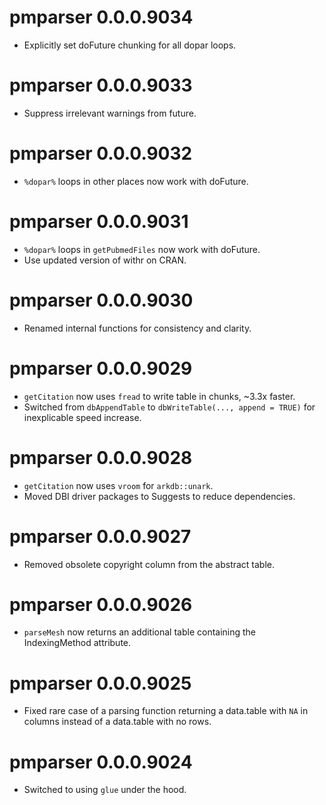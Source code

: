 # pmparser 0.0.0.9034
* Explicitly set doFuture chunking for all dopar loops.

# pmparser 0.0.0.9033
* Suppress irrelevant warnings from future.

# pmparser 0.0.0.9032
* `%dopar%` loops in other places now work with doFuture.

# pmparser 0.0.0.9031
* `%dopar%` loops in `getPubmedFiles` now work with doFuture.
* Use updated version of withr on CRAN.

# pmparser 0.0.0.9030
* Renamed internal functions for consistency and clarity.

# pmparser 0.0.0.9029
* `getCitation` now uses `fread` to write table in chunks, ~3.3x faster.
* Switched from `dbAppendTable` to `dbWriteTable(..., append = TRUE)` for inexplicable speed increase.

# pmparser 0.0.0.9028
* `getCitation` now uses `vroom` for `arkdb::unark`.
* Moved DBI driver packages to Suggests to reduce dependencies.

# pmparser 0.0.0.9027
* Removed obsolete copyright column from the abstract table. 

# pmparser 0.0.0.9026
* `parseMesh` now returns an additional table containing the IndexingMethod attribute.

# pmparser 0.0.0.9025
* Fixed rare case of a parsing function returning a data.table with `NA` in columns instead of a data.table with no rows.

# pmparser 0.0.0.9024
* Switched to using `glue` under the hood.
